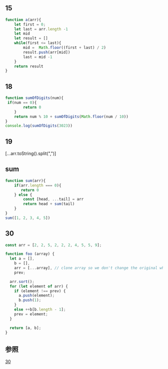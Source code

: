 ## 15

```js
function a(arr){
    let first = 0;
    let last = arr.length -1
    let mid
    let result = []
    while(first <= last){
        mid =  Math.floor((first + last) / 2)
        result.push(arr[mid])
        last = mid -1
    }
    return result
}

```

## 18

```js
function sumOfDigits(num){
 if(num == 0){
        return 0
    }
    return num % 10 + sumOfDigits(Math.floor(num / 10))
}
console.log(sumOfDigits(3023))
```


## 19


[...arr.toString().split(",")]

## sum

```js
function sum(arr){
    if(arr.length === 0){
       return 0
    } else {
        const [head, ...tail] = arr
        return head + sum(tail)
    }
}
sum([1, 2, 3, 4, 5])
```

## 30

```js
const arr = [2, 2, 5, 2, 2, 2, 4, 5, 5, 9];

function foo (array) {
  let a = [],
    b = [],
    arr = [...array], // clone array so we don't change the original when using .sort()
    prev;

  arr.sort();
  for (let element of arr) {
    if (element !== prev) {
      a.push(element);
      b.push(1);
    }
    else ++b[b.length - 1];
    prev = element;
  }

  return [a, b];
}
```



## 参照

[30](https://stackoverflow.com/questions/5667888/counting-the-occurrences-frequency-of-array-elements)
